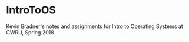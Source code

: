# IntroToOS
Kevin Bradner's notes and assignments for Intro to Operating Systems at CWRU, Spring 2018
